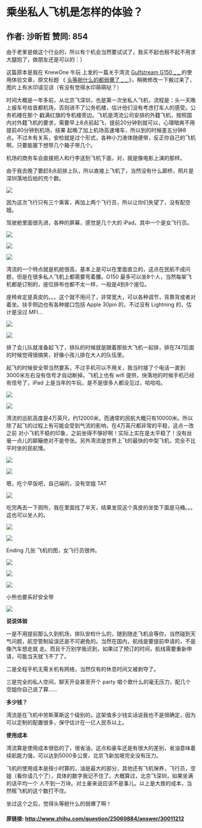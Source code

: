 # 乘坐私人飞机是怎样的体验？
## 作者: 沙昕哲  赞同: 854
由于老爹是做这个行业的，所以有个机会当然要试试了，我买不起也租不起不用求大腿抱了，做朋友还是可以的：）

这篇原本是我在 KnewOne 牛玩 上发的一篇关于湾流 [ Gulfstream G150 _ _
](http://knewone.com/things/gulfstream-g150) 的使用体验文章，原文标题 《 [ 头等舱什么的都弱爆了 _ _
](http://knewone.com/things/gulfstream-g150/reviews/53f7303431302d189e130100)
》，稍微修改一下搬过来了，图片上有水印请见谅（有没有觉得水印萌萌哒？）

  

时间大概是一年多前，从北京飞深圳，也是第一次坐私人飞机，流程是：头一天晚上报车号给首都机场，否则进不了公务机楼，估计他们没有考虑打车人的感受。公务机楼在那个
戳满红旗的专机楼旁边。飞机是湾流公司安排的外籍飞机，按照国内对外籍飞机的要求，需要早上8点前起飞，提前20分钟到就可以，心理暗爽不用提前40分钟到机场，结果
起晚了加上机场高速堵车，所以到的时候差五分钟8点。不过木有关系，安检就是过个形式，各种小刀液体随便带，反正你自己的飞机啊，只要能塞下想带几个箱子带几个。

机场的商务车会直接把人和行李送到飞机下面，对，就是像电影上演的那样。

由于我去晚了要赶8点前排上队，所以直接上飞机了，当然没有什么廊桥，照片是深圳落地后拍的充个数。

![](http://pic1.zhimg.com/c7a27226c851c27fe88ce5ee2d03779c_b.jpg)

  

因为这次飞行只有三个乘客，再加上两个飞行员，所以让你们失望了，没有配空姐。

驾驶舱里面很先进，各种的屏幕，感觉是几个大的 iPad。其中一个是女飞行员。

![](http://pic1.zhimg.com/8360c12e61e18c1536fd9ad1c415cbf8_b.jpg)


![](http://pic3.zhimg.com/86f6c253febe989d254c11f417f1e54e_b.jpg)


![](http://pic4.zhimg.com/a11da86818c73487012cf6233807ee1f_b.jpg)

  

湾流的一个特点就是机舱很高，基本上是可以在里面直立的，这点在民航不成问题，但是在很多私人飞机上都需要弯着腰。G150
最多可以坐8个人，当然每架飞机都是订制的，座位排布也都不太一样，一般是4到8个座位。

座椅肯定是真皮的。。。这个就不用问了，非常宽大，可以各种调节，背靠背或者对着坐。扶手侧边也有各种接口包括 Apple 30pin 的，不过没有
Lightning 的，估计是没过 MFI...

![](http://pic4.zhimg.com/581db340a3836e4e944c5a77e57af43b_b.jpg)


![](http://pic3.zhimg.com/0a272ac912b7111835ee0224c6fbfade_b.jpg)

  

排了会儿队就准备起飞了，排队的时候就是跟着那些大飞机一起排，排在747后面的时候觉得很搞笑，好像小孩儿排在大人的队伍里。

起飞的时候安全带当然要系，不过手机可以不用关，我当时接了个电话一直到3000米左右没有信号才自动断掉。飞机上也有 wifi
提供，快落地的时候手机已经有信号了，iPad 上是当年的牛玩，是不是很多人都没见过，哈哈哈。

![](http://pic2.zhimg.com/4d0ccd41c73a016ba7e9632c08703531_b.jpg)


![](http://pic4.zhimg.com/7b1af965e9e8c3749bae6d087c40677f_b.jpg)

  

湾流的巡航高度是4万英尺，约12000米，而通常的民航大概只有10000米。所以除了起飞的过程上有可能会受到气流的影响，在4万英尺都非常的平稳，这点一改之前
对小飞机不稳的印象，之前坐得不够好啊！实际上实在是太平稳了！没有丝毫一点儿的颠簸绝对不是夸张。另外湾流是世界上飞的最快的中型飞机，完全不比平时坐的民航慢。

![](http://pic2.zhimg.com/5360803f1e1aad5f6aecd69d5f096fbd_b.jpg)


![](http://pic2.zhimg.com/12aa4c60ea51289ca1d22dc0d5be5639_b.jpg)

  

嗯，吃个早饭吧，自己端的，没有空姐 TAT

![](http://pic3.zhimg.com/dd9d09276f3de37a3d2c403d98e823b2_b.jpg)

  
  

吃完再去一下厕所，我在里面找了半天，结果发现这个真皮的坐垫下面是马桶。。。这也可以坐人的。

![](http://pic4.zhimg.com/9dbd4043d15063ce0413469c50f755c3_b.jpg)


![](http://pic2.zhimg.com/1083e6d97b2cad637823b17762c39a69_b.jpg)

  

Ending 几张 飞机的图，女飞行员很帅。

![](http://pic2.zhimg.com/683fa7b26de63567f173dfe93bf2bf49_b.jpg)


![](http://pic1.zhimg.com/e0660a93a817bb4b3bfcb604bca417a8_b.jpg)


![](http://pic4.zhimg.com/f1dcffcf7d1e419f7e34d8f10e18d76f_b.jpg)

  

小熊也要系好安全带

![](http://pic1.zhimg.com/28f8ca9ce8a384a829cdcd6a943ed9cc_b.jpg)

  

**说说体验**   

一是不用提前那么久到机场，排队安检什么的，随到随走飞机会等你，当然碰到天气问题，航空管制延误还是不可避免的。当然在国内，航线是要提前申请的，不是像汽车想走就
走。而且千万别学我迟到，如果过了预订的时间，航线需要重新申请，可能当天就飞不了了。

二是全程手机无需关机有网络，当然仅有的休息时间又被剥夺了。

三是完全的私人空间，聊天开会甚至开个 party 唱个歌什么的毫无压力，配几个空姐你自己说了算……

**多少钱？**

湾流是在飞机中劳斯莱斯这个级别的。这架值多少钱实话说我也不是很确定，因为可以定制的配置很多，保守估计在一亿人民币以上。

**使用成本**

湾流算是使用成本很低的了，很省油，这点和豪车还是有很大的差别，省油意味着续航能力强，可以达到5000多公里，北京飞新加坡完全没有压力。

飞机的使用成本是按小时算的，油是最大的部分，其他还有飞机保养，飞行员，空姐（看你请几个了），具体的数字我记不住了。大概算过，北京飞深圳，如果坐满的话平均一个
人不到一万块。对土豪来说应该不是事儿。以上是大致的成本，当然租飞机的这个数打不住。

  

坐过这个之后，觉得头等舱什么的弱爆了啊！

#### 原链接: http://www.zhihu.com/question/25069884/answer/30011212